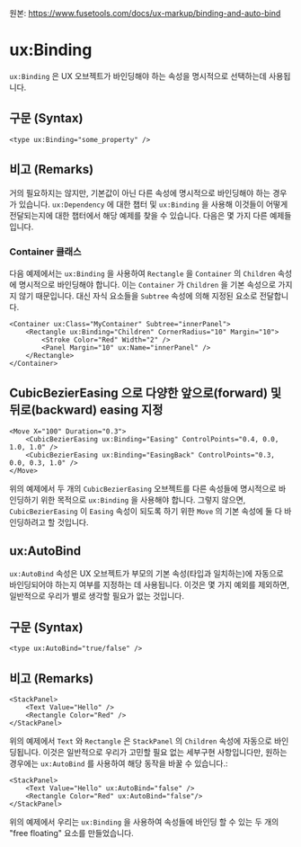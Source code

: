 원본: https://www.fusetools.com/docs/ux-markup/binding-and-auto-bind

# ux:Binding #

`ux:Binding` 은 UX 오브젝트가 바인딩해야 하는 속성을 명시적으로 선택하는데 사용됩니다.

## 구문 (Syntax) ##

```
<type ux:Binding="some_property" />
```

## 비고 (Remarks) ##

거의 필요하지는 않지만, 기본값이 아닌 다른 속성에 명시적으로 바인딩해야 하는 경우가 있습니다. `ux:Dependency` 에 대한 챕터 및 `ux:Binding` 을 사용해 이것들이 어떻게 전달되는지에 대한 챕터에서 해당 예제를 찾을 수 있습니다. 다음은 몇 가지 다른 예제들입니다.

### Container 클래스 ###

다음 예제에서는 `ux:Binding` 을 사용하여 `Rectangle` 을 `Container` 의 `Children` 속성에 명시적으로 바인딩해야 합니다. 이는 `Container` 가 `Children` 을 기본 속성으로 가지지 않기 때문입니다. 대신 자식 요소들을 `Subtree` 속성에 의해 지정된 요소로 전달합니다.

```
<Container ux:Class="MyContainer" Subtree="innerPanel">
    <Rectangle ux:Binding="Children" CornerRadius="10" Margin="10">
        <Stroke Color="Red" Width="2" />
        <Panel Margin="10" ux:Name="innerPanel" />
    </Rectangle>
</Container>
```

## CubicBezierEasing 으로 다양한 앞으로(forward) 및 뒤로(backward) easing 지정 ##

```
<Move X="100" Duration="0.3">
    <CubicBezierEasing ux:Binding="Easing" ControlPoints="0.4, 0.0, 1.0, 1.0" />
    <CubicBezierEasing ux:Binding="EasingBack" ControlPoints="0.3, 0.0, 0.3, 1.0" />
</Move>
```

위의 예제에서 두 개의 `CubicBezierEasing` 오브젝트를 다른 속성들에 명시적으로 바인딩하기 위한 목적으로 `ux:Binding` 을 사용해야 합니다. 그렇지 않으면, `CubicBezierEasing` 이 `Easing` 속성이 되도록 하기 위한 `Move` 의 기본 속성에 둘 다 바인딩하려고 할 것입니다.

## ux:AutoBind ##

`ux:AutoBind` 속성은 UX 오브젝트가 부모의 기본 속성(타입과 일치하는)에 자동으로 바인딩되어야 하는지 여부를 지정하는 데 사용됩니다. 이것은 몇 가지 예외를 제외하면, 일반적으로 우리가 별로 생각할 필요가 없는 것입니다.

## 구문 (Syntax) ##

```
<type ux:AutoBind="true/false" />
```

## 비고 (Remarks) ##

```
<StackPanel>
    <Text Value="Hello" />
    <Rectangle Color="Red" />
</StackPanel>
```

위의 예제에서 `Text` 와 `Rectangle` 은 `StackPanel` 의 `Children` 속성에 자동으로 바인딩됩니다. 이것은 일반적으로 우리가 고민할 필요 없는 세부구현 사항입니다만, 원하는 경우에는 `ux:AutoBind` 를 사용하여 해당 동작을 바꿀 수 있습니다.:

```
<StackPanel>
    <Text Value="Hello" ux:AutoBind="false" />
    <Rectangle Color="Red" ux:AutoBind="false"/>
</StackPanel>
```

위의 예제에서 우리는 `ux:Binding` 을 사용하여 속성들에 바인딩 할 수 있는 두 개의 "free floating" 요소를 만들었습니다.
